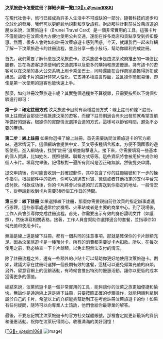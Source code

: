 **汶莱旅遊卡怎麼註冊？詳細步驟一覽[[TG💪+ @esim1088](https://t.me/s/esim1088)]**

在現代社會中，旅行已經成為許多人生活中不可或缺的一部分。隨著科技的進步和全球化的發展，我們可以更輕鬆地規劃和享受旅程。對於那些計劃前往汶萊旅遊的朋友來說，汶萊旅遊卡（Brunei Travel Card）是一個非常實用的工具。這張卡片不僅能讓你在汶萊境內方便地使用公共交通，還能在許多商店和景點享受到折扣優惠。然而，很多人會對如何註冊汶萊旅遊卡感到困惑。今天，就讓我們一起來詳細了解一下汶萊旅遊卡的註冊流程，並且分享一些小技巧，幫助你順利完成註冊。

首先，我們需要了解什麼是汶萊旅遊卡。汶萊旅遊卡是由汶萊政府推出的一項便民服務，旨在為遊客提供便利的交通選擇以及更多的購物和旅遊優惠。持有該卡的遊客可以在汶萊的各大公交系統上刷卡乘坐巴士，同時還能在合作商家處獲得折扣或禮品。這張卡片的設計非常人性化，它支持多種語言界面，並且操作簡單易懂，即使是第一次使用的遊客也能快速上手。

那麼，如何註冊汶萊旅遊卡呢？其實整個過程並不算複雜，只需要按照以下幾個步驟進行即可：

**第一步：確定註冊方式**
汶萊旅遊卡目前有兩種註冊方式：線上註冊和線下註冊。線上註冊適合那些已經抵達汶萊的遊客，而線下註冊則適合尚未出發前就希望提前準備好的遊客。根據你的實際情況選擇合適的方式，這樣可以節省時間，避免不必要的麻煩。

**第二步：線上註冊**
如果你選擇了線上註冊，首先需要訪問汶萊旅遊卡的官方網站。通常情況下，這個網站會提供中文、英文等多種語言版本，方便不同國家的遊客使用。進入網站後，找到“註冊”選項並點擊進入。接下來，你需要填寫一些基本的個人資訊，比如姓名、護照號碼、聯繫方式等等。這些資訊將會被用於生成你的個人卡片。填寫完畢後，記得核對一遍所有資料是否正確無誤，然後提交申請。

提交申請後，你可能會收到一封確認郵件，其中包含了你的註冊編號和下一步的操作指引。根據郵件中的指示，你可以通過支付寶、微信或者其他指定的支付平台完成付款。付款成功後，你的卡片將會以快遞的形式寄送到你指定的地址。一般情況下，從申請到收到卡片需要3到5個工作日的時間。

**第三步：線下註冊**
如果選擇線下註冊，那麼你需要親自前往汶萊的指定辦事處進行辦理。這些辦事處通常位於機場、火車站或者是主要的商業中心。到了現場後，工作人員會引導你完成註冊流程。首先，你需要出示有效的身份證明文件（如護照），然後填寫相關表格。接著，工作人員會幫助你選擇適合的套餐，並指導你如何充值和使用卡片。

無論是線上還是線下註冊，都有一個共同的注意事項，那就是確保你的卡片餘額充足。因為汶萊旅遊卡是一種預付卡，所有的消費都需要從卡內扣款。所以，在每次使用之前，務必檢查一下卡片餘額，以免出現無法支付的情況。

除了註冊流程之外，還有一些額外的小貼士可以幫助你更好地使用汶萊旅遊卡。例如，建議大家在註冊時選擇一個長期有效的套餐，這樣可以避免頻繁充值的麻煩。另外，留意官網上的促銷活動，有時候會推出特別的優惠活動，讓你以更低的成本獲得更多的價值。

總結來說，汶萊旅遊卡是一個非常實用的工具，能夠讓你的汶萊之旅更加便捷和愉快。無論你是通過線上還是線下註冊，只要按照正確的步驟操作，就能夠順利拿到屬於自己的卡片。希望以上的介紹能夠幫助到正在考慮註冊汶萊旅遊卡的你！如果有任何疑問，隨時可以向專業人士諮詢，他們會給你最專業的解答。

最後，不要忘記關注汶萊旅遊卡的官方社交媒體賬號，那裡會定期更新最新的資訊和優惠活動。祝你在汶萊玩得開心，收穫滿滿的美好回憶！

[[TG💪+ @esim1088](https://t.me/s/esim1088) ![Image](https://i.postimg.cc/4NQfJmqS/Snipaste-2025-05-13-00-14-12.png)]